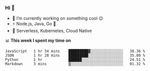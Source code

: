 ### Hi 👋

<!--
**nodejh/nodejh** is a ✨ _special_ ✨ repository because its `README.md` (this file) appears on your GitHub profile.

Here are some ideas to get you started:

- 🔭 I’m currently working on ...
- 🌱 I’m currently learning ...
- 👯 I’m looking to collaborate on ...
- 🤔 I’m looking for help with ...
- 💬 Ask me about ...
- 📫 How to reach me: ...
- 😄 Pronouns: ...
- ⚡ Fun fact: ...
-->

- 🔭 I’m currently working on something cool :wink:
- ⚡ Node.js, Java, Go :thought_balloon:
- 🤖 Serverless, Kubernetes, Cloud Native

📊 **This week I spent my time on**

<!--START_SECTION:waka-->

```text
JavaScript   1 hr 34 mins    █████████▓░░░░░░░░░░░░░░░   38.36 %
JSON         1 hr 28 mins    █████████░░░░░░░░░░░░░░░░   35.80 %
Python       1 hr            ██████░░░░░░░░░░░░░░░░░░░   24.51 %
Markdown     3 mins          ▒░░░░░░░░░░░░░░░░░░░░░░░░   01.32 %
```

<!--END_SECTION:waka-->


<!--
:traffic_light: **Visitors**

![visitors](https://visitor-badge.glitch.me/badge?page_id=nodejh.nodejh)
-->
